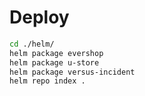 # Deploy

```bash
cd ./helm/
helm package evershop
helm package u-store
helm package versus-incident
helm repo index .
```
